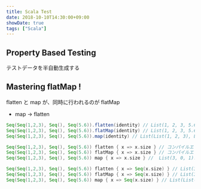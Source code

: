 ```yaml
---
title: Scala Test
date: 2018-10-10T14:30:00+09:00
showDate: true
tags: ["Scala"]
---
```


## Property Based Testing
テストデータを半自動生成する

## Mastering flatMap !
flatten と map が、同時に行われるのが flatMap
- map -> flatten


```Scala
Seq(Seq(1,2,3), Seq(), Seq(5.6)).flatten(identity) // List(1, 2, 3, 5.6): scala.collection.Seq
Seq(Seq(1,2,3), Seq(), Seq(5.6)).flatMap(identity) // List(1, 2, 3, 5.6): scala.collection.Seq
Seq(Seq(1,2,3), Seq(), Seq(5.6)).map(identity) // List(List(1, 2, 3), List(), List(5.6)): scala.collection.Seq
```

```Scala
Seq(Seq(1,2,3), Seq(), Seq(5.6)) flatten { x => x.size } // コンパイルエラー
Seq(Seq(1,2,3), Seq(), Seq(5.6)) flatMap { x => x.size } // コンパイルエラー
Seq(Seq(1,2,3), Seq(), Seq(5.6)) map { x => x.size } //  List(3, 0, 1): scala.collection.Seq
```

```Scala
Seq(Seq(1,2,3), Seq(), Seq(5.6)) flatten { x => Seq(x.size) } // List(3, 0, 1): scala.collection.Seq
Seq(Seq(1,2,3), Seq(), Seq(5.6)) flatMap { x => Seq(x.size) } // List(3, 0, 1): scala.collection.Seq
Seq(Seq(1,2,3), Seq(), Seq(5.6)) map { x => Seq(x.size) } // List(List(3), List(0), List(1)): scala.collection.Seq
```

## 
